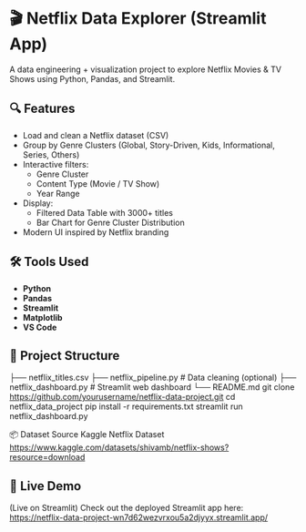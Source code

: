 # 🎬 Netflix Data Explorer (Streamlit App)

A data engineering + visualization project to explore Netflix Movies & TV Shows using Python, Pandas, and Streamlit.

## 🔍 Features

- Load and clean a Netflix dataset (CSV)
- Group by Genre Clusters (Global, Story-Driven, Kids, Informational, Series, Others)
- Interactive filters:
  - Genre Cluster
  - Content Type (Movie / TV Show)
  - Year Range
- Display:
  - Filtered Data Table with 3000+ titles
  - Bar Chart for Genre Cluster Distribution
- Modern UI inspired by Netflix branding

## 🛠️ Tools Used

- **Python**
- **Pandas**
- **Streamlit**
- **Matplotlib**
- **VS Code**

## 📁 Project Structure
├── netflix_titles.csv
├── netflix_pipeline.py # Data cleaning (optional)
├── netflix_dashboard.py # Streamlit web dashboard
└── README.md
git clone https://github.com/yourusername/netflix-data-project.git
cd netflix_data_project
pip install -r requirements.txt
streamlit run netflix_dashboard.py


📦 Dataset Source
Kaggle Netflix Dataset
https://www.kaggle.com/datasets/shivamb/netflix-shows?resource=download

## 🚀 Live Demo
(Live on Streamlit)
Check out the deployed Streamlit app here:  https://netflix-data-project-wn7d62wezvrxou5a2djyyx.streamlit.app/

